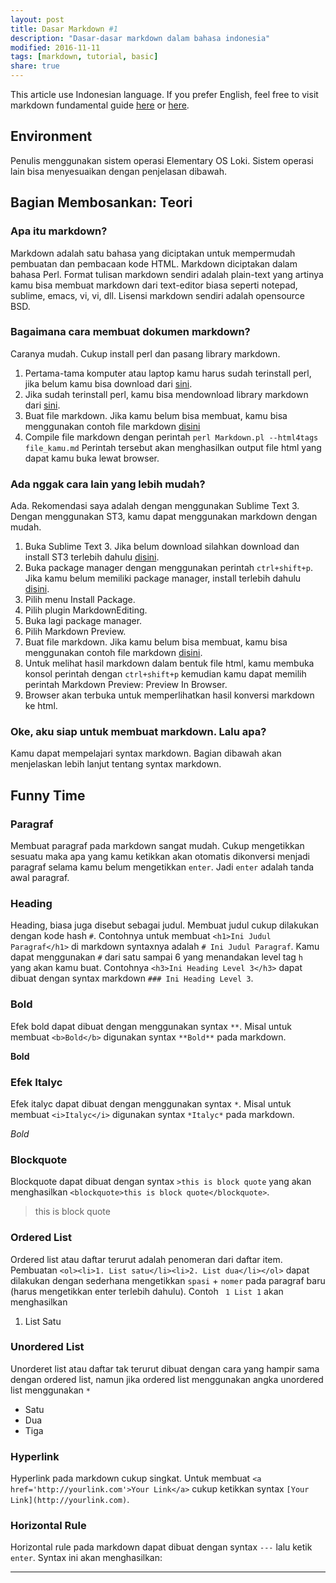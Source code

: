 ```yaml
---
layout: post
title: Dasar Markdown #1
description: "Dasar-dasar markdown dalam bahasa indonesia"
modified: 2016-11-11
tags: [markdown, tutorial, basic]
share: true
---
```


This article use Indonesian language. If you prefer English, feel free to visit markdown fundamental guide [here](http://daringfireball.net/projects/markdown/ "Daringfireball Markdown") or [here](https://github.com/adam-p/markdown-here/wiki/Markdown-Cheatsheet "Cheatsheet").

## Environment

Penulis menggunakan sistem operasi Elementary OS Loki. Sistem operasi lain bisa menyesuaikan dengan penjelasan dibawah.

## Bagian Membosankan: Teori

### Apa itu markdown?

Markdown adalah satu bahasa yang diciptakan untuk mempermudah pembuatan dan pembacaan kode HTML. Markdown diciptakan dalam bahasa Perl. Format tulisan markdown sendiri adalah plain-text yang artinya kamu bisa membuat markdown dari text-editor biasa seperti notepad, sublime, emacs, vi, vi, dll. Lisensi markdown sendiri adalah opensource BSD.

### Bagaimana cara membuat dokumen markdown?

Caranya mudah. Cukup install perl dan pasang library markdown.

 1. Pertama-tama komputer atau laptop kamu harus sudah terinstall perl, jika belum kamu bisa download dari [sini](http://strawberryperl.com/).
 2. Jika sudah terinstall perl, kamu bisa mendownload library markdown dari [sini](http://daringfireball.net/projects/downloads/Markdown_1.0.1.zip).
 3. Buat file markdown. Jika kamu belum bisa membuat, kamu bisa menggunakan contoh file markdown [disini](Simple.md)
 4. Compile file markdown dengan perintah `perl Markdown.pl --html4tags file_kamu.md` Perintah tersebut akan menghasilkan output file html yang dapat kamu buka lewat browser.

### Ada nggak cara lain yang lebih mudah?

Ada. Rekomendasi saya adalah dengan menggunakan Sublime Text 3. Dengan menggunakan ST3, kamu dapat menggunakan markdown dengan mudah.

 1. Buka Sublime Text 3. Jika belum download silahkan download dan install ST3 terlebih dahulu [disini](http://www.sublimetext.com/3).
 2. Buka package manager dengan menggunakan perintah `ctrl+shift+p`. Jika kamu belum memiliki package manager, install terlebih dahulu [disini](https://packagecontrol.io/installation).
 3. Pilih menu Install Package.
 4. Pilih plugin MarkdownEditing.
 5. Buka lagi package manager.
 6. Pilih Markdown Preview.
 7. Buat file markdown. Jika kamu belum bisa membuat, kamu bisa menggunakan contoh file markdown [disini]().
 8. Untuk melihat hasil markdown dalam bentuk file html, kamu membuka konsol perintah dengan `ctrl+shift+p` kemudian kamu dapat memilih perintah Markdown Preview: Preview In Browser.
 9. Browser akan terbuka untuk memperlihatkan hasil konversi markdown ke html.

### Oke, aku siap untuk membuat markdown. Lalu apa?
Kamu dapat mempelajari syntax markdown. Bagian dibawah akan menjelaskan lebih lanjut tentang syntax markdown.

## Funny Time

### Paragraf

Membuat paragraf pada markdown sangat mudah. Cukup mengetikkan sesuatu maka apa yang kamu ketikkan akan otomatis dikonversi menjadi paragraf selama kamu belum mengetikkan `enter`. Jadi `enter` adalah tanda awal paragraf.

### Heading

Heading, biasa juga disebut sebagai judul. Membuat judul cukup dilakukan dengan kode hash `#`. Contohnya untuk membuat `<h1>Ini Judul Paragraf</h1>` di markdown syntaxnya adalah `# Ini Judul Paragraf`. Kamu dapat menggunakan `#` dari satu sampai 6 yang menandakan level tag `h` yang akan kamu buat. Contohnya `<h3>Ini Heading Level 3</h3>` dapat dibuat dengan syntax markdown `### Ini Heading Level 3`.

### Bold

Efek bold dapat dibuat dengan menggunakan syntax `**`. Misal untuk membuat `<b>Bold</b>` digunakan syntax `**Bold**` pada markdown.

**Bold**

### Efek Italyc

Efek italyc dapat dibuat dengan menggunakan syntax `*`. Misal untuk membuat `<i>Italyc</i>` digunakan syntax `*Italyc*` pada markdown.

*Bold*

### Blockquote

Blockquote dapat dibuat dengan syntax `>this is block quote` yang akan menghasilkan `<blockquote>this is block quote</blockquote>`.

>this is block quote

### Ordered List

Ordered list atau daftar terurut adalah penomeran dari daftar item. Pembuatan `<ol><li>1. List satu</li><li>2. List dua</li></ol>` dapat dilakukan dengan sederhana mengetikkan `spasi` + `nomer` pada paragraf baru (harus mengetikkan enter terlebih dahulu). Contoh ` 1 List 1` akan menghasilkan

 1. List Satu

### Unordered List

Unorderet list atau daftar tak terurut dibuat dengan cara yang hampir sama dengan ordered list, namun jika ordered list menggunakan angka unordered list menggunakan `*`

 * Satu
 * Dua
 * Tiga

### Hyperlink

Hyperlink pada markdown cukup singkat. Untuk membuat `<a href='http://yourlink.com'>Your Link</a>` cukup ketikkan syntax `[Your Link](http://yourlink.com)`.

### Horizontal Rule

Horizontal rule pada markdown dapat dibuat dengan syntax `---` lalu ketik `enter`. Syntax ini akan menghasilkan:

---